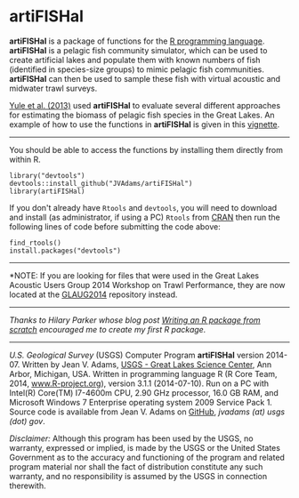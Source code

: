 artiFISHal
==========

**artiFISHal** is a package of functions for the [R programming language](http://www.r-project.org/).  **artiFISHal** is a pelagic fish community simulator, 
which can be used to create artificial lakes and populate them with known numbers of fish (identified in species-size groups) to mimic pelagic fish communities. 
**artiFISHal** can then be used to sample these fish with virtual acoustic and midwater trawl surveys.

[Yule et al. (2013)](http://www.nrcresearchpress.com/doi/abs/10.1139/cjfas-2013-0072#.U1KYxPldXTQ) used **artiFISHal** 
to evaluate several different approaches for estimating the biomass of pelagic fish species in the Great Lakes.
An example of how to use the functions in **artiFISHal** is given in this 
[vignette](https://github.com/JVAdams/artiFISHal/blob/master/Vignette.md).

- - -

You should be able to access the functions by installing them directly from within R.

	library("devtools")
	devtools::install_github("JVAdams/artiFISHal")
	library(artiFISHal)

If you don't already have `Rtools` and `devtools`, you will need to download and install (as administrator, if using a PC) `Rtools` from 
[CRAN](http://cran.r-project.org/bin/windows/Rtools/) then run the following lines of code before submitting the code above:

	find_rtools()
	install.packages("devtools")

- - -

*NOTE:  If you are looking for files that were used in the Great Lakes Acoustic Users Group 2014 Workshop on Trawl Performance,
they are now located at the [GLAUG2014](https://github.com/JVAdams/GLAUG2014) repository instead.

- - -

_Thanks to Hilary Parker whose blog post 
[Writing an R package from scratch](http://hilaryparker.com/2014/04/29/writing-an-r-package-from-scratch/)
encouraged me to create my first R package._

- - -

_U.S. Geological Survey_ (USGS) Computer Program **artiFISHal** version 2014-07. 
Written by Jean V. Adams, [USGS - Great Lakes Science Center](http://www.glsc.usgs.gov/), Ann Arbor, Michigan, USA. 
Written in programming language R (R Core Team, 2014, www.R-project.org), version 3.1.1 (2014-07-10). 
Run on a PC with Intel(R) Core(TM) I7-4600m CPU, 2.90 GHz processor, 16.0 GB RAM, and Microsoft Windows 7 Enterprise operating system 2009 Service Pack 1. 
Source code is available from Jean V. Adams on [GitHub](https://github.com/JVAdams/artiFISHal), _jvadams (at) usgs (dot) gov_.

_Disclaimer:_ Although this program has been used by the USGS, no warranty, expressed or implied, is made by the USGS or the United States Government 
as to the accuracy and functioning of the program and related program material nor shall the fact of distribution constitute any such warranty, 
and no responsibility is assumed by the USGS in connection therewith.


